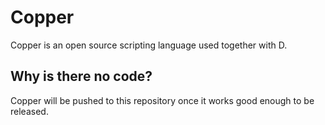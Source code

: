 # Copper
Copper is an open source scripting language used together with D.


## Why is there no code?
Copper will be pushed to this repository once it works good enough to be released.
